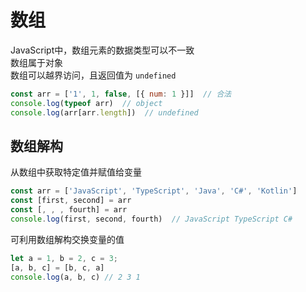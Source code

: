 # 数组
JavaScript中，数组元素的数据类型可以不一致  
数组属于对象  
数组可以越界访问，且返回值为 `undefined`
```javascript
const arr = ['1', 1, false, [{ num: 1 }]]  // 合法
console.log(typeof arr)  // object
console.log(arr[arr.length])  // undefined
```

## 数组解构
从数组中获取特定值并赋值给变量
```javascript
const arr = ['JavaScript', 'TypeScript', 'Java', 'C#', 'Kotlin']
const [first, second] = arr
const [, , , fourth] = arr
console.log(first, second, fourth)  // JavaScript TypeScript C#
```
可利用数组解构交换变量的值
```javascript
let a = 1, b = 2, c = 3;
[a, b, c] = [b, c, a]
console.log(a, b, c) // 2 3 1
```
